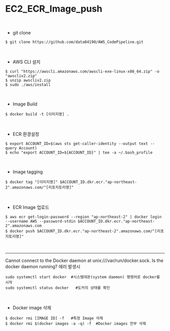 # EC2_ECR_Image_push

<br>

- git clone
```shell
$ git clone https://github.com/data04190/AWS_CodePipeline.git
```
<br>

- AWS CLI 설치

```shell
$ curl "https://awscli.amazonaws.com/awscli-exe-linux-x86_64.zip" -o "awscliv2.zip"
$ unzip awscliv2.zip
$ sudo ./aws/install
```
<br>

- Image Build
```shell
$ docker build -t [이미지명] .
```
<br>

- ECR 환경설정
```shell
$ export ACCOUNT_ID=$(aws sts get-caller-identity --output text --query Account)
$ echo "export ACCOUNT_ID=${ACCOUNT_ID}" | tee -a ~/.bash_profile
```
<br>

- Image tagging
```shell
$ docker tag "[이미지명]" $ACCOUNT_ID.dkr.ecr."ap-northeast-2".amazonaws.com/"[리포지토리명]"
```
<br>

- ECR Image 업로드
```shell
$ aws ecr get-login-password --region "ap-northeast-2" | docker login --username AWS --password-stdin $ACCOUNT_ID.dkr.ecr."ap-northeast-2".amazonaws.com
$ docker push $ACCOUNT_ID.dkr.ecr."ap-northeast-2".amazonaws.com/"[리포지토리명]"
```

<Br><hr>

Cannot connect to the Docker daemon at unix:///var/run/docker.sock. Is the docker daemon running? 에러 발생시

```shell
sudo systemctl start docker  #시스템데몬(system daemon) 명령어로 docker를 시작
sudo systemctl status docker   #도커의 상태를 확인  
```
<br>
  
- Docker image 삭제
```shell
$ docker rmi [IMAGE ID] -f   #특정 Image 삭제
$ docker rmi $(docker images -a -q) -f  #Docker images 전부 삭제
```








